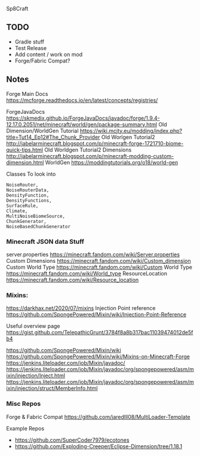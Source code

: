 Sp8Craft

## TODO
- Gradle stuff
- Test Release
- Add content / work on mod
- Forge/Fabric Compat?

## Notes
Forge Main Docs https://mcforge.readthedocs.io/en/latest/concepts/registries/

ForgeJavaDocs https://skmedix.github.io/ForgeJavaDocs/javadoc/forge/1.9.4-12.17.0.2051/net/minecraft/world/gen/package-summary.html
Old Dimension/WorldGen Tutorial https://wiki.mcjty.eu/modding/index.php?title=Tut14_Ep12#The_Chunk_Provider
Old Worlgen Tutorial2 http://jabelarminecraft.blogspot.com/p/minecraft-forge-1721710-biome-quick-tips.html
Old Worldgen Tutorial2 Dimensions http://jabelarminecraft.blogspot.com/p/minecraft-modding-custom-dimension.html
WorldGen https://moddingtutorials.org/o18/world-gen

Classes To look into
```
NoiseRouter, 
NoiseRouterData, 
DensityFunction, 
DensityFunctions, 
SurfaceRule, 
Climate, 
MultiNoiseBiomeSource, 
ChunkGenerator,
NoiseBasedChunkGenerator
```

### Minecraft JSON data Stuff
server.properties https://minecraft.fandom.com/wiki/Server.properties
Custom Dimensions https://minecraft.fandom.com/wiki/Custom_dimension
Custom World Type https://minecraft.fandom.com/wiki/Custom
World Type https://minecraft.fandom.com/wiki/World_type
ResourceLocation https://minecraft.fandom.com/wiki/Resource_location


### Mixins:
https://darkhax.net/2020/07/mixins
Injection Point reference https://github.com/SpongePowered/Mixin/wiki/Injection-Point-Reference

Useful overview page https://gist.github.com/TelepathicGrunt/3784f8a8b317bac11039474012de5fb4

https://github.com/SpongePowered/Mixin/wiki
https://github.com/SpongePowered/Mixin/wiki/Mixins-on-Minecraft-Forge
https://jenkins.liteloader.com/job/Mixin/javadoc/
https://jenkins.liteloader.com/job/Mixin/javadoc/org/spongepowered/asm/mixin/injection/Inject.html
https://jenkins.liteloader.com/job/Mixin/javadoc/org/spongepowered/asm/mixin/injection/struct/MemberInfo.html

### Misc Repos
Forge & Fabric Compat https://github.com/jaredlll08/MultiLoader-Template

Example Repos 
- https://github.com/SuperCoder7979/ecotones
- https://github.com/Exploding-Creeper/Eclipse-Dimension/tree/1.18.1